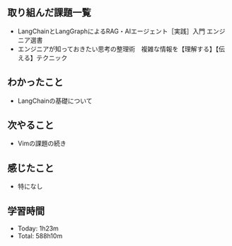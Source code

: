 ## 取り組んだ課題一覧
- LangChainとLangGraphによるRAG・AIエージェント［実践］入門 エンジニア選書
- エンジニアが知っておきたい思考の整理術　複雑な情報を【理解する】【伝える】テクニック
## わかったこと
- LangChainの基礎について
## 次やること
- Vimの課題の続き
## 感じたこと
- 特になし
## 学習時間
- Today: 1h23m
- Total: 588h10m
